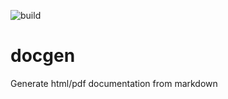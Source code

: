 ![build](https://github.com/mattiasgustavsson/docgen/workflows/build/badge.svg) 
# docgen 
Generate html/pdf documentation from markdown 
